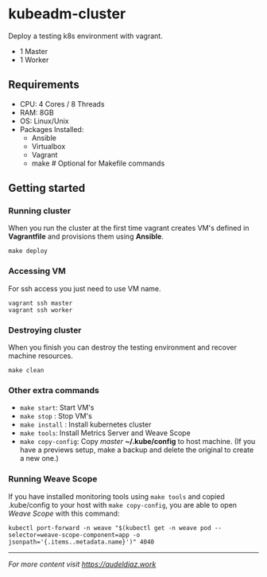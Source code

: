 # kubeadm-cluster

Deploy a testing k8s environment with vagrant.
- 1 Master
- 1 Worker

## Requirements

- CPU: 4 Cores / 8 Threads
- RAM: 8GB
- OS: Linux/Unix
- Packages Installed:
  - Ansible
  - Virtualbox
  - Vagrant
  - make # Optional for Makefile commands

## Getting started

### Running cluster

When you run the cluster at the first time vagrant creates VM's defined in **Vagrantfile** and provisions them using **Ansible**.

```
make deploy
```

### Accessing VM

For ssh access you just need to use VM name.

```
vagrant ssh master
vagrant ssh worker
```

### Destroying cluster

When you finish you can destroy the testing environment and recover machine resources.

```
make clean
```

### Other extra commands
- `make start`: Start VM's
- `make stop` : Stop VM's
- `make install` : Install kubernetes cluster
- `make tools`: Install Metrics Server and Weave Scope
- `make copy-config`: Copy *master* **~/.kube/config** to host machine. (If you have a previews setup, make a backup and delete the original to create a new one.)

### Running Weave Scope
If you have installed monitoring tools using `make tools` and copied .kube/config to your host with `make copy-config`, you are able to open *Weave Scope* with this command: 
```
kubectl port-forward -n weave "$(kubectl get -n weave pod --selector=weave-scope-component=app -o jsonpath='{.items..metadata.name}')" 4040
```

___
*For more content visit https://audeldiaz.work*